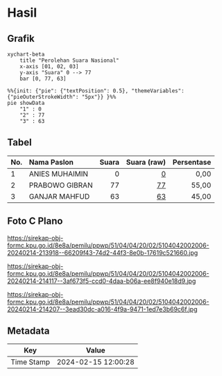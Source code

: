 # Hasil

## Grafik

```mermaid
xychart-beta
    title "Perolehan Suara Nasional"
    x-axis [01, 02, 03]
    y-axis "Suara" 0 --> 77
    bar [0, 77, 63]
```

```mermaid
%%{init: {"pie": {"textPosition": 0.5}, "themeVariables": {"pieOuterStrokeWidth": "5px"}} }%%
pie showData
    "1" : 0
    "2" : 77
    "3" : 63
```

## Tabel

| No. | Nama Paslon    | Suara | Suara (raw) | Persentase |
|:--- |:-------------- | -----:| -----------:| ----------:|
| 1   | ANIES MUHAIMIN | 0     | [0][p-1]    | 0,00       |
| 2   | PRABOWO GIBRAN | 77    | [77][p-2]   | 55,00      |
| 3   | GANJAR MAHFUD  | 63    | [63][p-3]   | 45,00      |


[p-1]: https://github.com/gigit-pemilu/pemilu-2024/blob/main/pilpres/hitung-suara/sub/51-bali/sub/04-gianyar/sub/04-tampaksiring/sub/2002-sanding/sub/006-tps/sub/paslon-1.txt
[p-2]: https://github.com/gigit-pemilu/pemilu-2024/blob/main/pilpres/hitung-suara/sub/51-bali/sub/04-gianyar/sub/04-tampaksiring/sub/2002-sanding/sub/006-tps/sub/paslon-2.txt
[p-3]: https://github.com/gigit-pemilu/pemilu-2024/blob/main/pilpres/hitung-suara/sub/51-bali/sub/04-gianyar/sub/04-tampaksiring/sub/2002-sanding/sub/006-tps/sub/paslon-3.txt

## Foto C Plano

https://sirekap-obj-formc.kpu.go.id/8e8a/pemilu/ppwp/51/04/04/20/02/5104042002006-20240214-213918--66209f43-74d2-44f3-8e0b-17619c521660.jpg

https://sirekap-obj-formc.kpu.go.id/8e8a/pemilu/ppwp/51/04/04/20/02/5104042002006-20240214-214117--3af673f5-ccd0-4daa-b06a-ee8f940e18d9.jpg

https://sirekap-obj-formc.kpu.go.id/8e8a/pemilu/ppwp/51/04/04/20/02/5104042002006-20240214-214207--3ead30dc-a016-4f9a-9471-1ed7e3b69c6f.jpg


## Metadata

| Key        | Value               |
| ---------- | ------------------- |
| Time Stamp | 2024-02-15 12:00:28 |



